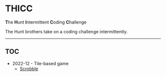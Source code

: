 # THICC

**T**he **H**unt **I**ntermittent **C**oding **C**hallenge

The Hunt brothers take on a coding challenge intermittently.

---


## TOC

+ 2022-12 - Tile-based game
  + [Scrobble](Scrobble/)